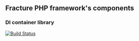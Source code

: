 ## Fracture PHP framework's components

### DI container library


[![Build Status](https://travis-ci.org/fracture/injector.png?branch=master)](https://travis-ci.org/fracture/injector)


